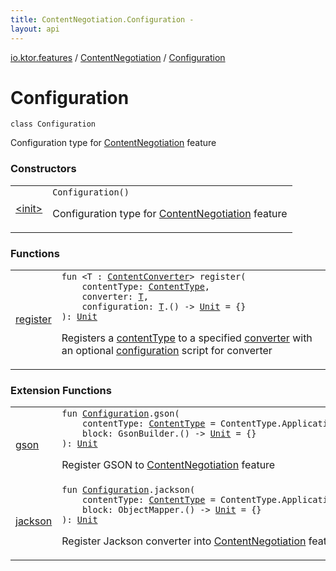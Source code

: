 ```yaml
---
title: ContentNegotiation.Configuration - 
layout: api
---
```


<div class='api-docs-breadcrumbs'><a href="../../index.html">io.ktor.features</a> / <a href="../index.html">ContentNegotiation</a> / <a href="./index.html">Configuration</a></div>

# Configuration

<div class="signature"><code><span class="keyword">class </span><span class="identifier">Configuration</span></code></div>

Configuration type for <a href="../index.html">ContentNegotiation</a> feature

### Constructors

<table class="api-docs-table">
<tbody>
<tr>
<td markdown="1">

<a href="-init-.html">&lt;init&gt;</a>


</td>
<td markdown="1">
<div class="signature"><code><span class="identifier">Configuration</span><span class="symbol">(</span><span class="symbol">)</span></code></div>

Configuration type for <a href="../index.html">ContentNegotiation</a> feature


</td>
</tr>
</tbody>
</table>

### Functions

<table class="api-docs-table">
<tbody>
<tr>
<td markdown="1">

<a href="register.html">register</a>


</td>
<td markdown="1">
<div class="signature"><code><span class="keyword">fun </span><span class="symbol">&lt;</span><span class="identifier">T</span>&nbsp;<span class="symbol">:</span>&nbsp;<a href="../../-content-converter/index.html"><span class="identifier">ContentConverter</span></a><span class="symbol">&gt;</span> <span class="identifier">register</span><span class="symbol">(</span><br/>&nbsp;&nbsp;&nbsp;&nbsp;<span class="parameterName" id="io.ktor.features.ContentNegotiation.Configuration$register(io.ktor.http.ContentType, io.ktor.features.ContentNegotiation.Configuration.register.T, kotlin.Function1((io.ktor.features.ContentNegotiation.Configuration.register.T, kotlin.Unit)))/contentType">contentType</span><span class="symbol">:</span>&nbsp;<a href="../../../io.ktor.http/-content-type/index.html"><span class="identifier">ContentType</span></a><span class="symbol">, </span><br/>&nbsp;&nbsp;&nbsp;&nbsp;<span class="parameterName" id="io.ktor.features.ContentNegotiation.Configuration$register(io.ktor.http.ContentType, io.ktor.features.ContentNegotiation.Configuration.register.T, kotlin.Function1((io.ktor.features.ContentNegotiation.Configuration.register.T, kotlin.Unit)))/converter">converter</span><span class="symbol">:</span>&nbsp;<a href="register.html#T"><span class="identifier">T</span></a><span class="symbol">, </span><br/>&nbsp;&nbsp;&nbsp;&nbsp;<span class="parameterName" id="io.ktor.features.ContentNegotiation.Configuration$register(io.ktor.http.ContentType, io.ktor.features.ContentNegotiation.Configuration.register.T, kotlin.Function1((io.ktor.features.ContentNegotiation.Configuration.register.T, kotlin.Unit)))/configuration">configuration</span><span class="symbol">:</span>&nbsp;<a href="register.html#T"><span class="identifier">T</span></a><span class="symbol">.</span><span class="symbol">(</span><span class="symbol">)</span>&nbsp;<span class="symbol">-&gt;</span>&nbsp;<a href="https://kotlinlang.org/api/latest/jvm/stdlib/kotlin/-unit/index.html"><span class="identifier">Unit</span></a>&nbsp;<span class="symbol">=</span>&nbsp;{}<br/><span class="symbol">)</span><span class="symbol">: </span><a href="https://kotlinlang.org/api/latest/jvm/stdlib/kotlin/-unit/index.html"><span class="identifier">Unit</span></a></code></div>

Registers a <a href="register.html#io.ktor.features.ContentNegotiation.Configuration$register(io.ktor.http.ContentType, io.ktor.features.ContentNegotiation.Configuration.register.T, kotlin.Function1((io.ktor.features.ContentNegotiation.Configuration.register.T, kotlin.Unit)))/contentType">contentType</a> to a specified <a href="register.html#io.ktor.features.ContentNegotiation.Configuration$register(io.ktor.http.ContentType, io.ktor.features.ContentNegotiation.Configuration.register.T, kotlin.Function1((io.ktor.features.ContentNegotiation.Configuration.register.T, kotlin.Unit)))/converter">converter</a> with an optional <a href="register.html#io.ktor.features.ContentNegotiation.Configuration$register(io.ktor.http.ContentType, io.ktor.features.ContentNegotiation.Configuration.register.T, kotlin.Function1((io.ktor.features.ContentNegotiation.Configuration.register.T, kotlin.Unit)))/configuration">configuration</a> script for converter


</td>
</tr>
</tbody>
</table>

### Extension Functions

<table class="api-docs-table">
<tbody>
<tr>
<td markdown="1">

<a href="../../../io.ktor.gson/gson.html">gson</a>


</td>
<td markdown="1">
<div class="signature"><code><span class="keyword">fun </span><a href="./index.md"><span class="identifier">Configuration</span></a><span class="symbol">.</span><span class="identifier">gson</span><span class="symbol">(</span><br/>&nbsp;&nbsp;&nbsp;&nbsp;<span class="parameterName" id="io.ktor.gson$gson(io.ktor.features.ContentNegotiation.Configuration, io.ktor.http.ContentType, kotlin.Function1((com.google.gson.GsonBuilder, kotlin.Unit)))/contentType">contentType</span><span class="symbol">:</span>&nbsp;<a href="../../../io.ktor.http/-content-type/index.html"><span class="identifier">ContentType</span></a>&nbsp;<span class="symbol">=</span>&nbsp;ContentType.Application.Json<span class="symbol">, </span><br/>&nbsp;&nbsp;&nbsp;&nbsp;<span class="parameterName" id="io.ktor.gson$gson(io.ktor.features.ContentNegotiation.Configuration, io.ktor.http.ContentType, kotlin.Function1((com.google.gson.GsonBuilder, kotlin.Unit)))/block">block</span><span class="symbol">:</span>&nbsp;<span class="identifier">GsonBuilder</span><span class="symbol">.</span><span class="symbol">(</span><span class="symbol">)</span>&nbsp;<span class="symbol">-&gt;</span>&nbsp;<a href="https://kotlinlang.org/api/latest/jvm/stdlib/kotlin/-unit/index.html"><span class="identifier">Unit</span></a>&nbsp;<span class="symbol">=</span>&nbsp;{}<br/><span class="symbol">)</span><span class="symbol">: </span><a href="https://kotlinlang.org/api/latest/jvm/stdlib/kotlin/-unit/index.html"><span class="identifier">Unit</span></a></code></div>

Register GSON to <a href="../index.html">ContentNegotiation</a> feature


</td>
</tr>
<tr>
<td markdown="1">

<a href="../../../io.ktor.jackson/jackson.html">jackson</a>


</td>
<td markdown="1">
<div class="signature"><code><span class="keyword">fun </span><a href="./index.md"><span class="identifier">Configuration</span></a><span class="symbol">.</span><span class="identifier">jackson</span><span class="symbol">(</span><br/>&nbsp;&nbsp;&nbsp;&nbsp;<span class="parameterName" id="io.ktor.jackson$jackson(io.ktor.features.ContentNegotiation.Configuration, io.ktor.http.ContentType, kotlin.Function1((com.fasterxml.jackson.databind.ObjectMapper, kotlin.Unit)))/contentType">contentType</span><span class="symbol">:</span>&nbsp;<a href="../../../io.ktor.http/-content-type/index.html"><span class="identifier">ContentType</span></a>&nbsp;<span class="symbol">=</span>&nbsp;ContentType.Application.Json<span class="symbol">, </span><br/>&nbsp;&nbsp;&nbsp;&nbsp;<span class="parameterName" id="io.ktor.jackson$jackson(io.ktor.features.ContentNegotiation.Configuration, io.ktor.http.ContentType, kotlin.Function1((com.fasterxml.jackson.databind.ObjectMapper, kotlin.Unit)))/block">block</span><span class="symbol">:</span>&nbsp;<span class="identifier">ObjectMapper</span><span class="symbol">.</span><span class="symbol">(</span><span class="symbol">)</span>&nbsp;<span class="symbol">-&gt;</span>&nbsp;<a href="https://kotlinlang.org/api/latest/jvm/stdlib/kotlin/-unit/index.html"><span class="identifier">Unit</span></a>&nbsp;<span class="symbol">=</span>&nbsp;{}<br/><span class="symbol">)</span><span class="symbol">: </span><a href="https://kotlinlang.org/api/latest/jvm/stdlib/kotlin/-unit/index.html"><span class="identifier">Unit</span></a></code></div>

Register Jackson converter into <a href="../index.html">ContentNegotiation</a> feature


</td>
</tr>
</tbody>
</table>
